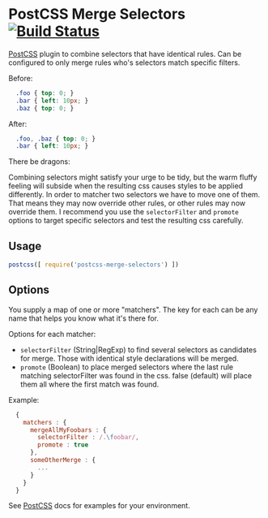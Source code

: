 # PostCSS Merge Selectors [![Build Status][ci-img]][ci]

[PostCSS] plugin to combine selectors that have identical rules. Can be configured to only merge rules who's selectors match specific filters.

[PostCSS]: https://github.com/postcss/postcss
[ci-img]:  https://travis-ci.org/georgeadamson/postcss-merge-selectors.svg
[ci]:      https://travis-ci.org/georgeadamson/postcss-merge-selectors

Before:
```css
  .foo { top: 0; }
  .bar { left: 10px; }
  .baz { top: 0; }
```

After:
```css
  .foo, .baz { top: 0; }
  .bar { left: 10px; }
```

There be dragons:

Combining selectors might satisfy your urge to be tidy, but the warm fluffy feeling will subside when the resulting css causes styles to be applied differently. In order to matcher two selectors we have to move one of them. That means they may now override other rules, or other rules may now override them. I recommend you use the `selectorFilter` and `promote` options to target specific selectors and test the resulting css carefully.

## Usage

```js
postcss([ require('postcss-merge-selectors') ])
```

## Options

You supply a map of one or more "matchers". The key for each can be any name that helps you know what it's there for.

Options for each matcher:
- `selectorFilter` (String|RegExp) to find several selectors as candidates for merge. Those with identical style declarations will be merged.
- `promote` (Boolean) to place merged selectors where the last rule matching selectorFilter was found in the css. false (default) will place them all where the first match was found.

Example:
```js
  {
    matchers : {
      mergeAllMyFoobars : {
        selectorFilter : /.\foobar/,
        promote : true
      },
      someOtherMerge : {
        ...
      }
    }
  }
```

See [PostCSS] docs for examples for your environment.
